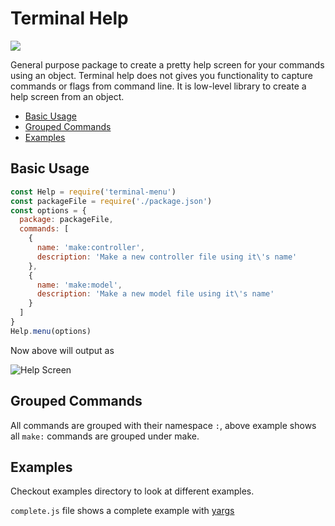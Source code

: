 # Terminal Help

![](http://i1117.photobucket.com/albums/k594/thetutlage/poppins-1_zpsg867sqyl.png)

General purpose package to create a pretty help screen for your commands using an object. Terminal help does not gives you functionality to capture commands or flags from command line. It is low-level library to create a help screen from an object.

- [Basic Usage](#basic-usage)
- [Grouped Commands](#grouped-commands)
- [Examples](#examples)

## Basic Usage

```javascript
const Help = require('terminal-menu')
const packageFile = require('./package.json')
const options = {
  package: packageFile,
  commands: [
    {
      name: 'make:controller',
      description: 'Make a new controller file using it\'s name'
    },
    {
      name: 'make:model',
      description: 'Make a new model file using it\'s name'
    }
  ]
}
Help.menu(options)
```

Now above will output as

![Help Screen](http://i.imgur.com/giPRNuM.png?1)

## Grouped Commands

All commands are grouped with their namespace `:`, above example shows all `make:` commands are grouped under make.

## Examples

Checkout examples directory to look at different examples.

`complete.js` file shows a complete example with [yargs](https://github.com/bcoe/yargs)
